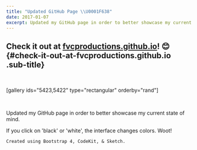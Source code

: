 ```yaml
---
title: "Updated GitHub Page \\U0001F638"
date: 2017-01-07
excerpt: Updated my GitHub page in order to better showcase my current state of mind. If you click on 'black' or 'white', the interface changes colors. Woot!
---
```


Check it out at [fvcproductions.github.io](https://fvcproductions.github.io/)! 😊 {#check-it-out-at-fvcproductions.github.io .sub-title}
-------------------------------------------------------------------------------

 

<div>

\[gallery ids="5423,5422" type="rectangular" orderby="rand"\]

 

Updated my GitHub page in order to better showcase my current state of
mind.

If you click on 'black' or 'white', the interface changes colors. Woot!

    Created using Bootstrap 4, CodeKit, & Sketch.

<div>

</div>

</div>
